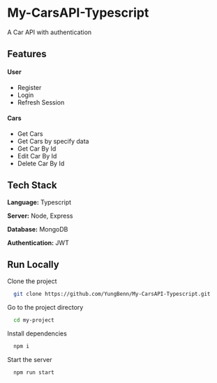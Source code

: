 
# My-CarsAPI-Typescript

A Car API with authentication  


## Features

#### User
- Register
- Login
- Refresh Session
#### Cars
- Get Cars
- Get Cars by specify data 
- Get Car By Id
- Edit Car By Id
- Delete Car By Id


## Tech Stack

**Language:** Typescript

**Server:** Node, Express

**Database:** MongoDB

**Authentication:** JWT

## Run Locally

Clone the project

```bash
  git clone https://github.com/YungBenn/My-CarsAPI-Typescript.git
```

Go to the project directory

```bash
  cd my-project
```

Install dependencies

```bash
  npm i
```

Start the server

```bash
  npm run start
```

